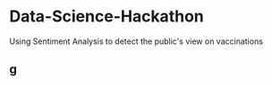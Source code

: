 # Data-Science-Hackathon
Using Sentiment Analysis to detect the public's view on vaccinations

## g
